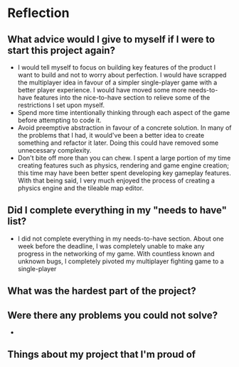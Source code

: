 # Reflection

## What advice would I give to myself if I were to start this project again?
- I would tell myself to focus on building key features of the product I want to build and not to worry about perfection. I would have scrapped the multiplayer idea in favour
of a simpler single-player game with a better player experience. I would have moved some more needs-to-have features into the nice-to-have section to relieve some of the restrictions
I set upon myself.
- Spend more time intentionally thinking through each aspect of the game before attempting to code it. 
- Avoid preemptive abstraction in favour of a concrete solution. In many of the problems that I had, it would've been a better idea to create something and refactor it later. Doing this
could have removed some unnecessary complexity.
- Don't bite off more than you can chew. I spent a large portion of my time creating features such as physics, rendering and game engine creation; this time may have been better spent
developing key gameplay features. With that being said, I very much enjoyed the process of creating a physics engine and the tileable map editor.

## Did I complete everything in my "needs to have" list?
- I did not complete everything in my needs-to-have section. About one week before the deadline, I was completely unable to make any progress in the networking of my game.
With countless known and unknown bugs, I completely pivoted my multiplayer fighting game to a single-player 
## What was the hardest part of the project?


## Were there any problems you could not solve?
-

## Things about my project that I'm proud of
